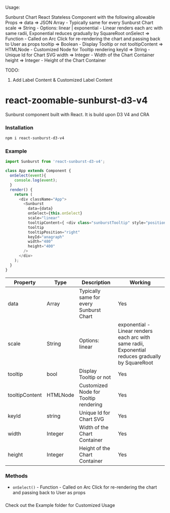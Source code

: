 
Usage:



Sunburst Chart React Stateless Component with the following allowable Props =>
data => JSON Array - Typically same for every Sunburst Chart
scale => String - Options: linear | exponential - Linear renders each arc with same radii, Exponential reduces gradually by SquareRoot
onSelect => Function - Called on Arc Click for re-rendering the chart and passing back to User as props
tooltip => Boolean - Display Tooltip or not
tooltipContent => HTMLNode - Customized Node for Tooltip rendering
keyId => String - Unique Id for Chart SVG
width => Integer - Width of the Chart Container
height => Integer - Height of the Chart Container

TODO:
1. Add Label Content & Customized Label Content


# react-zoomable-sunburst-d3-v4


Sunburst component built with React. It is build upon D3 V4 and CRA

### Installation

```bash
npm i react-sunburst-d3-v4
```

### Example

```js
import Sunburst from 'react-sunburst-d3-v4';

class App extends Component {
  onSelect(event){
    console.log(event);
  }
  render() {
    return (
      <div className="App">
        <Sunburst
          data={data}
          onSelect={this.onSelect}
          scale="linear"
          tooltipContent={ <div class="sunburstTooltip" style="position:absolute; color:'black'; z-index:10; background: #e2e2e2; padding: 5px; text-align: center;" /> }
          tooltip
          tooltipPosition="right"
          keyId="anagraph"
          width="480"
          height="400"
        />
      </div>
    );
  }
}
```

|    Property    | Type  |          Description          | Working |
| -------------  | ----  |          -----------          | ------- |
| data           | Array | Typically same for every Sunburst Chart | Yes |
| scale          | String |Options: linear | exponential - Linear renders each arc with same radii, Exponential reduces gradually by SquareRoot | Yes |
| tooltip | bool | Display Tooltip or not | Yes |
| tooltipContent | HTMLNode | Customized Node for Tooltip rendering | Yes |
| keyId | string | Unique Id for Chart SVG | Yes |
| width | Integer | Width of the Chart Container | Yes |
| height | Integer | Height of the Chart Container | Yes |

### Methods
* `onSelect()`   - Function - Called on Arc Click for re-rendering the chart and passing back to User as props

###
Check out the Example folder for Customized Usage
